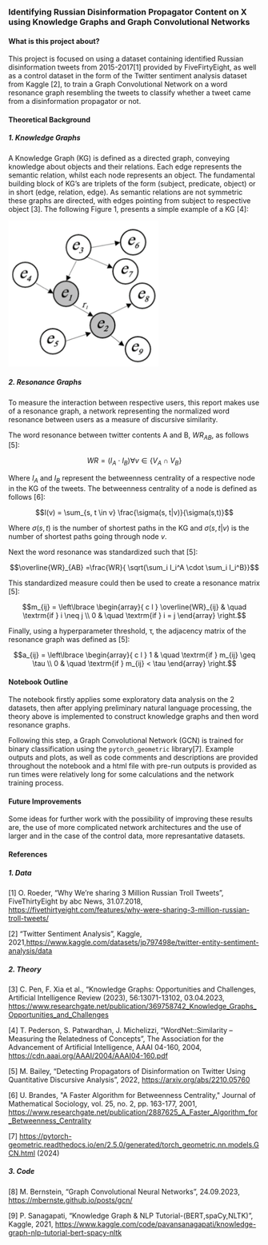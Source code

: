 ###        Identifying Russian Disinformation Propagator Content on X using Knowledge Graphs and Graph Convolutional Networks

#### What is this project about?

This project is focused on using a dataset containing identified Russian disinformation tweets from 2015-2017[1] provided by FiveFirtyEight, as well as a control dataset in the form of the Twitter sentiment analysis dataset from Kaggle [2], to train a Graph Convolutional Network on a word resonance graph resembling the tweets to classify whether a tweet came from a disinformation propagator or not.

#### Theoretical Background

##### 1. Knowledge Graphs

A Knowledge Graph (KG) is defined as a directed graph, conveying knowledge about objects and their relations. Each edge represents the semantic relation, whilst each node represents an object. The fundamental building block of KG’s are triplets of the form (subject, predicate, object) or in short (edge, relation, edge). As semantic relations are not symmetric these graphs are directed, with edges pointing from subject to respective object [3]. The following Figure 1, presents a simple example of a KG [4]:

<img src="Image_1.png" alt="Knowledge Graph" width="300"/>

##### 2. Resonance Graphs

To measure the interaction between respective users, this report makes use of a resonance graph, a network representing the normalized word resonance between users as a measure of discursive similarity. 

The word resonance between twitter contents A and B, $WR_{AB}$, as follows [5]:

$$WR = (I_A \cdot I_B) \forall v \in \{V_A \cap V_B\}$$

Where $I_A$ and $I_B$ represent the betweenness centrality of a respective node in the KG of the tweets. The betweenness centrality of a node is defined as follows [6]:

$$I(v) = \sum_{s, t \in v} \frac{\sigma(s, t|v)}{\sigma(s,t)}$$

Where $\sigma(s,t)$ is the number of shortest paths in the KG and $\sigma(s,t|v)$ is the number of shortest paths going through node $v$.

Next the word resonance was standardized such that [5]:

$$\overline{WR}_{AB} =\frac{WR}{ \sqrt{\sum_i I_i^A \cdot \sum_i I_i^B}}$$

This standardized measure could then be used to create a resonance matrix [5]:

$$m_{ij} = \left\lbrace 
  \begin{array}{ c l }
    \overline{WR}_{ij} & \quad \textrm{if } i \neq j \\
    0                 & \quad \textrm{if } i = j
  \end{array}
\right.$$

Finally, using a hyperparameter threshold, τ, the adjacency matrix of the resonance graph was defined as [5]:

$$a_{ij} = \left\lbrace 
  \begin{array}{ c l }
    1 & \quad \textrm{if } m_{ij} \geq \tau \\
    0                 & \quad \textrm{if } m_{ij} < \tau
  \end{array}
\right.$$

#### Notebook Outline

The notebook firstly applies some exploratory data analysis on the 2 datasets, then after applying preliminary natural language processing, the theory above is implemented to construct knowledge graphs and then word resonance graphs.

Following this step, a Graph Convolutional Network (GCN) is trained for binary classification using the `pytorch_geometric` library[7]. Example outputs and plots, as well as code comments and descriptions are provided throughout the notebook and a html file with pre-run outputs is provided as run times were relatively long for some calculations and the network training process.

#### Future Improvements

Some ideas for further work with the possibility of improving these results are, the use of more complicated network architectures and the use of larger and in the case of the control data, more represantative datasets.

#### References

##### 1. Data
[1] O. Roeder, “Why We’re sharing 3 Million Russian Troll Tweets”, FiveThirtyEight by abc News, 31.07.2018, https://fivethirtyeight.com/features/why-were-sharing-3-million-russian-troll-tweets/

[2] “Twitter Sentiment Analysis”, Kaggle, 2021,https://www.kaggle.com/datasets/jp797498e/twitter-entity-sentiment-analysis/data

##### 2. Theory

[3] C. Pen, F. Xia et al., “Knowledge Graphs: Opportunities and Challenges, Artificial Intelligence Review (2023), 56:13071-13102, 03.04.2023, https://www.researchgate.net/publication/369758742_Knowledge_Graphs_Opportunities_and_Challenges

[4] T. Pederson, S. Patwardhan, J. Michelizzi, “WordNet::Similarity – Measuring the Relatedness of Concepts”, The Association for the Advancement of Artificial Intelligence, AAAI 04-160, 2004, https://cdn.aaai.org/AAAI/2004/AAAI04-160.pdf

[5] M. Bailey, “Detecting Propagators of Disinformation on Twitter Using Quantitative Discursive Analysis”, 2022, https://arxiv.org/abs/2210.05760

[6] U. Brandes, "A Faster Algorithm for Betweenness Centrality," Journal of Mathematical Sociology, vol. 25, no. 2, pp. 163-177, 2001, https://www.researchgate.net/publication/2887625_A_Faster_Algorithm_for_Betweenness_Centrality

[7] https://pytorch-geometric.readthedocs.io/en/2.5.0/generated/torch_geometric.nn.models.GCN.html (2024)

##### 3. Code

[8] M. Bernstein, “Graph Convolutional Neural Networks”, 24.09.2023, https://mbernste.github.io/posts/gcn/

[9] P. Sanagapati, “Knowledge Graph & NLP Tutorial-(BERT,spaCy,NLTK)”, Kaggle, 2021, https://www.kaggle.com/code/pavansanagapati/knowledge-graph-nlp-tutorial-bert-spacy-nltk







